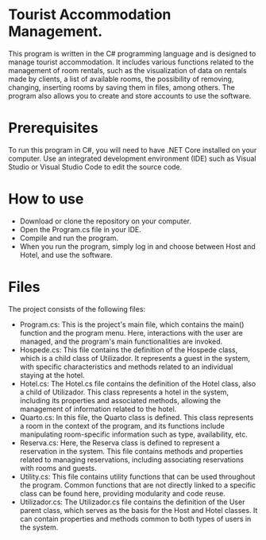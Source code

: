# Tourist Accommodation Management.
This program is written in the C# programming language and is designed to manage tourist accommodation. It includes various functions related to the management of room rentals, such as the visualization of data on rentals made by clients, a list of available rooms, the possibility of removing, changing, inserting rooms by saving them in files, among others. The program also allows you to create and store accounts to use the software.

# Prerequisites
To run this program in C#, you will need to have .NET Core installed on your computer. Use an integrated development environment (IDE) such as Visual Studio or Visual Studio Code to edit the source code.

# How to use
- Download or clone the repository on your computer.
- Open the Program.cs file in your IDE.
- Compile and run the program.
- When you run the program, simply log in and choose between Host and Hotel, and use the software.

# Files
The project consists of the following files:
- Program.cs: This is the project's main file, which contains the main() function and the program menu. Here, interactions with the user are managed, and the program's main functionalities are invoked.
- Hospede.cs: This file contains the definition of the Hospede class, which is a child class of Utilizador. It represents a guest in the system, with specific characteristics and methods related to an individual staying at the hotel.
- Hotel.cs: The Hotel.cs file contains the definition of the Hotel class, also a child of Utilizador. This class represents a hotel in the system, including its properties and associated methods, allowing the management of information related to the hotel.
- Quarto.cs: In this file, the Quarto class is defined. This class represents a room in the context of the program, and its functions include manipulating room-specific information such as type, availability, etc.
- Reserva.cs: Here, the Reserva class is defined to represent a reservation in the system. This file contains methods and properties related to managing reservations, including associating reservations with rooms and guests.
- Utility.cs: This file contains utility functions that can be used throughout the program. Common functions that are not directly linked to a specific class can be found here, providing modularity and code reuse.
- Utilizador.cs: The Utilizador.cs file contains the definition of the User parent class, which serves as the basis for the Host and Hotel classes. It can contain properties and methods common to both types of users in the system.
